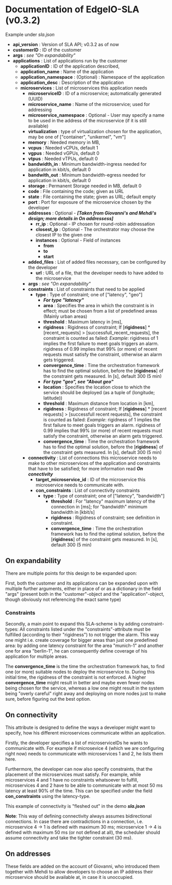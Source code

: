 # Documentation of EdgeIO-SLA (v0.3.2)
Example under *sla.json*

- **api_version** : Version of SLA API; v0.3.2 as of now
- **customerID** : ID of the customer
- **args** : *see "On expandability"*
- **applications** : List of applications run by the customer
  - **applicationID** : ID of the application described,
  - **application_name** : Name of the application
  - **application_namespace** : (Optional) : Namespace of the application
  - **application_desc** : Description of the application
  - **microservices** : List of microservices this application needs
    - **microserviceID** : ID of a microservice; automatically generated (UUID)
    - **microservice_name** : Name of the microservice; used for addressing
    - **microservice_namespace** : Optional - User may specify a name to be used in the address of the microservice (if it is still available)
    - **virtualization** : type of virtualization chosen for the application, may be one of ["container", "unikernel", "vm"]
    - **memory** : Needed memory in MB,
    - **vcpus** : Needed vCPUs, default 1
    - **vgpus** : Needed vGPUs, default 0
    - **vtpus** : Needed vTPUs, default 0
    - **bandwidth_in** : Minimum bandwidth-ingress needed for application in kbit/s, default 0
    - **bandwith_out** : Minimum bandwidth-egress needed for application in kbit/s, default 0
    - **storage** : Permanent Storage needed in MB, default 0
    - **code** : File containing the code; given as URL
    - **state** : File containing the state; given as URL; default empty
    - **port** : Port for exposure of the microservice chosen by the developer
    - **addresses** : Optional - ***[Taken from Giovanni's and Mehdi's design; more details in On addressess]***
      - **rr_ip** : Optional - IP chosen for round-robin addressation
      - **closest_ip** : Optional - The orchestrator may choose the closest IP to the given one
      - **instances** : Optional - Field of instances
        - **from**
        - **to**
        - **start**
    - **added_files** : List of added files necessary, can be configured by the developer
      - **url** : URL of a file, that the developer needs to have added to the microservice
    - **args** : *see "On expandability"*
    - **constraints** : List of constraints that need to be applied
      - **type** : Type of constraint; one of ["latency", "geo"]
        - ***For type "latency"***
        - **area** : Specifies the area in which the constraint is in effect; must be chosen from a list of predefined areas (Mainly urban areas)
        - **threshold** : Maximum latency in [ms],
        - **rigidness** : Rigidness of constraint; If [**rigidness**] * [recent_requests] > [successfull_recent_requests], the constraint is counted as failed: *Example*: rigidness of 1 implies the first failure to meet goals triggers an alarm. rigidness of 0.99 implies that 99% (or more) of recent requests must satisfy the constraint, otherwise an alarm gets triggered.
        - **convergence_time** : Time the orchestration framework has to find the optimal solution, before the [**rigidness**] of the constraint gets measured. In [s], default 300 (5 min)
        - ***For type "geo", see "About geo"***
        - **location** : Specifies the location close to which the service should be deployed (as a tuple of (longitude; latitude))
        - **threshold** : Maximum distance from location in [km],
        - **rigidness** : Rigidness of constraint; If [**rigidness**] * [recent requests] > [successfull recent requests], the constraint is counted as failed: *Example*: rigidness of 1 implies the first failure to meet goals triggers an alarm. rigidness of 0.99 implies that 99% (or more) of recent requests must satisfy the constraint, otherwise an alarm gets triggered.
        - **convergence_time** : Time the orchestration framework has to find the optimal solution, before the [**rigidness**] of the constraint gets measured. In [s], default 300 (5 min)
    - **connectivity** : List of connections this microservice needs to make to other microservices of the application and constraints that have to be satisfied; for more information read ***On conectivity***
      - **target_microservice_id** : ID of the microservice this microservice needs to communicate with.
      - **con_constraints** : List of connectivity constraints
        - **type** : Type of constraint; one of ["latency", "bandwidth"]
          - **threshold** : For "latency" maximum latency of the connection in [ms]; for "bandwidth" minimum bandwidth in [kbit/s]
          - **rigidness** : Rigidness of constraint; see definition in constraint.
          - **convergence_time** : Time the orchestration framework has to find the optimal solution, before the [**rigidness**] of the constraint gets measured. In [s], default 300 (5 min)
          
## On expandability

There are multiple points for this design to be expanded upon:

First, both the customer and its applications can be expanded upon with multiple further arguments, either in place of or as a dictionary in the field "args" (present both in the "customer"-object and the "application"-object, though obviously not referencing the exact same type)

### Constraints

Secondly, a main point to expand this SLA-scheme is by adding constraint-types: All constraints listed under the "constraints"-attribute must be fulfilled (according to their "rigidness") to not trigger the alarm. This way one might i.e. create coverage for bigger areas than just one predefined area: by adding one latency constraint for the area "munich-1" and another one for area "berlin-1", he can consequently define coverage of his application for multiple areas.

The **convergence_time** is the time the orchestration framework has, to find one (or more) suitable nodes to deploy the microservice to. During this initial time, the rigidness of the constraint is not enforced. A higher **convergence_time** might result in better and maybe even fewer nodes being chosen for the service, whereas a low one might result in the system being "overly careful" right away and deploying on more nodes just to make sure, before figuring out the best option.

## On connectivity

This attribute is designed to define the ways a developer might want to specify, how his different microservices communicate within an application.

Firstly, the developer specifies a list of microserviceIDs he wants to communicate with. For example if microsevice 4 (which we are configuring right now) needs to communicate with microservices 1 and 2, he lists them here.

Furthermore, the developer can now also specify constraints, that the placement of the microservices must satisfy. For example, while microservices 4 and 1 have no constraints whatsoever to fulfill, microservices 4 and 2 have to be able to communicate with at most 50 ms latency at least 90% of the time. This can be specified under the field **con_constraints** using the latency-type.

This example of connectivity is "fleshed out" in the demo ***sla.json***

**Note**: This way of defining connectivity always assumes bidirectional connections. In case there are contradictions in a connection, i.e. microservice 4 -> 1 is defined with maximum 30 ms; microservice 1 -> 4 is defined with maximum 50 ms (or not defined at all), the scheduler should assume connectivity and take the tighter constraint (30 ms).

## On addresses

These fields are added on the account of Giovanni, who introduced them together with Mehdi to allow developers to choose an IP address their microservice should be available at, in case it is unoccupied.
